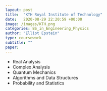 ```yaml
---
layout: post
title:  "KTH Royal Institute of Technology" 
date:   2020-08-29 22:20:59 +00:00
image: /images/KTH.png
categories: BS_in_Engineering_Physics
author: "Elliot Epstein"
type: coursework
subtitle: ""
paper: 
---
```

- Real Analysis
- Complex Analysis
- Quantum Mechanics
- Algorithms and Data Structures
- Probability and Statistics